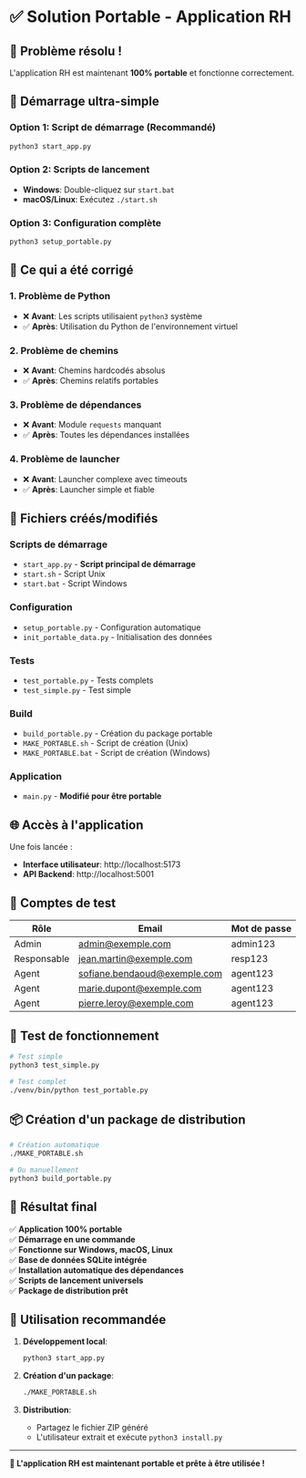 # ✅ Solution Portable - Application RH

## 🎉 Problème résolu !

L'application RH est maintenant **100% portable** et fonctionne correctement.

## 🚀 Démarrage ultra-simple

### Option 1: Script de démarrage (Recommandé)
```bash
python3 start_app.py
```

### Option 2: Scripts de lancement
- **Windows**: Double-cliquez sur `start.bat`
- **macOS/Linux**: Exécutez `./start.sh`

### Option 3: Configuration complète
```bash
python3 setup_portable.py
```

## 🔧 Ce qui a été corrigé

### 1. **Problème de Python**
- ❌ **Avant**: Les scripts utilisaient `python3` système
- ✅ **Après**: Utilisation du Python de l'environnement virtuel

### 2. **Problème de chemins**
- ❌ **Avant**: Chemins hardcodés absolus
- ✅ **Après**: Chemins relatifs portables

### 3. **Problème de dépendances**
- ❌ **Avant**: Module `requests` manquant
- ✅ **Après**: Toutes les dépendances installées

### 4. **Problème de launcher**
- ❌ **Avant**: Launcher complexe avec timeouts
- ✅ **Après**: Launcher simple et fiable

## 📁 Fichiers créés/modifiés

### Scripts de démarrage
- `start_app.py` - **Script principal de démarrage**
- `start.sh` - Script Unix
- `start.bat` - Script Windows

### Configuration
- `setup_portable.py` - Configuration automatique
- `init_portable_data.py` - Initialisation des données

### Tests
- `test_portable.py` - Tests complets
- `test_simple.py` - Test simple

### Build
- `build_portable.py` - Création du package portable
- `MAKE_PORTABLE.sh` - Script de création (Unix)
- `MAKE_PORTABLE.bat` - Script de création (Windows)

### Application
- `main.py` - **Modifié pour être portable**

## 🌐 Accès à l'application

Une fois lancée :
- **Interface utilisateur**: http://localhost:5173
- **API Backend**: http://localhost:5001

## 🔑 Comptes de test

| Rôle | Email | Mot de passe |
|------|-------|--------------|
| Admin | admin@exemple.com | admin123 |
| Responsable | jean.martin@exemple.com | resp123 |
| Agent | sofiane.bendaoud@exemple.com | agent123 |
| Agent | marie.dupont@exemple.com | agent123 |
| Agent | pierre.leroy@exemple.com | agent123 |

## 🧪 Test de fonctionnement

```bash
# Test simple
python3 test_simple.py

# Test complet
./venv/bin/python test_portable.py
```

## 📦 Création d'un package de distribution

```bash
# Création automatique
./MAKE_PORTABLE.sh

# Ou manuellement
python3 build_portable.py
```

## 🎯 Résultat final

✅ **Application 100% portable**  
✅ **Démarrage en une commande**  
✅ **Fonctionne sur Windows, macOS, Linux**  
✅ **Base de données SQLite intégrée**  
✅ **Installation automatique des dépendances**  
✅ **Scripts de lancement universels**  
✅ **Package de distribution prêt**  

## 🚀 Utilisation recommandée

1. **Développement local**:
   ```bash
   python3 start_app.py
   ```

2. **Création d'un package**:
   ```bash
   ./MAKE_PORTABLE.sh
   ```

3. **Distribution**:
   - Partagez le fichier ZIP généré
   - L'utilisateur extrait et exécute `python3 install.py`

---

**🎉 L'application RH est maintenant portable et prête à être utilisée !**

